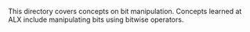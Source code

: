 This directory covers concepts on bit manipulation. Concepts learned at ALX include manipulating bits using bitwise operators.
